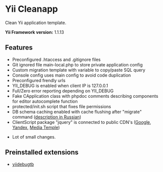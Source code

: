 # Yii Cleanapp

Clean Yii application template.

**Yii Framework version:** 1.1.13

## Features

* Preconfigured .htaccess and .gitignore files
* Git ignored file main-local.php to store private application config
* Custom migration template with variable to copy/paste SQL query
* Console config uses main config to avoid code duplication
* Preconfigured frendly urls
* YII_DEBUG is enabled when client IP is 127.0.0.1
* Full/Zero error reporting depending on YII_DEBUG
* Fake CApplication class with phpdoc comments describing components for editor autocomplete function
* protected/init.sh script that fixes file permissions
* DB schema caching enabled with cache flushing after "migrate" command ([description in Russian](http://codesex.org/component/content/article/4-php-scripts/50-yii-framework-schema-cache))
* ClientScript package "jquery" is connected to public CDN's ([Google](https://developers.google.com/speed/libraries/devguide), [Yandex](http://api.yandex.ru/jslibs/), [Media Temple](http://code.jquery.com/))

+ Lot of small changes.

## Preinstalled extensions

* [yiidebugtb](http://www.yiiframework.com/extension/yiidebugtb/)
